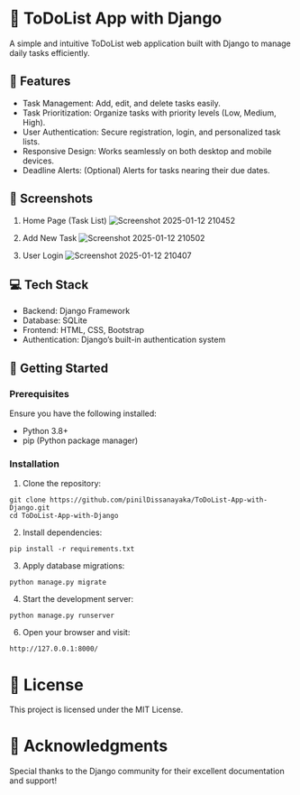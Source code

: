# 📝 ToDoList App with Django
A simple and intuitive ToDoList web application built with Django to manage daily tasks efficiently.

## 📂 Features
- Task Management: Add, edit, and delete tasks easily.
- Task Prioritization: Organize tasks with priority levels (Low, Medium, High).
- User Authentication: Secure registration, login, and personalized task lists.
- Responsive Design: Works seamlessly on both desktop and mobile devices.
- Deadline Alerts: (Optional) Alerts for tasks nearing their due dates.

## 📸 Screenshots
1. Home Page (Task List)
![Screenshot 2025-01-12 210452](https://github.com/user-attachments/assets/552f4832-dccc-4844-8eed-42b667645131)

2. Add New Task
![Screenshot 2025-01-12 210502](https://github.com/user-attachments/assets/98c8e656-fac3-4f9c-b12f-420be47c03cd)

3. User Login
![Screenshot 2025-01-12 210407](https://github.com/user-attachments/assets/7c341ad0-fb62-419c-875f-ca92fb665834)

## 💻 Tech Stack
- Backend: Django Framework
- Database: SQLite
- Frontend: HTML, CSS, Bootstrap
- Authentication: Django’s built-in authentication system

## 🚀 Getting Started
### Prerequisites
Ensure you have the following installed:

- Python 3.8+
- pip (Python package manager)

### Installation
1. Clone the repository:
```
git clone https://github.com/pinilDissanayaka/ToDoList-App-with-Django.git  
cd ToDoList-App-with-Django
```

2. Install dependencies:
```
pip install -r requirements.txt
```

3. Apply database migrations:
```
python manage.py migrate
```

4. Start the development server:
```
python manage.py runserver
```

6. Open your browser and visit:
```
http://127.0.0.1:8000/
```

# 📜 License
This project is licensed under the MIT License.

# 🌟 Acknowledgments
Special thanks to the Django community for their excellent documentation and support!
